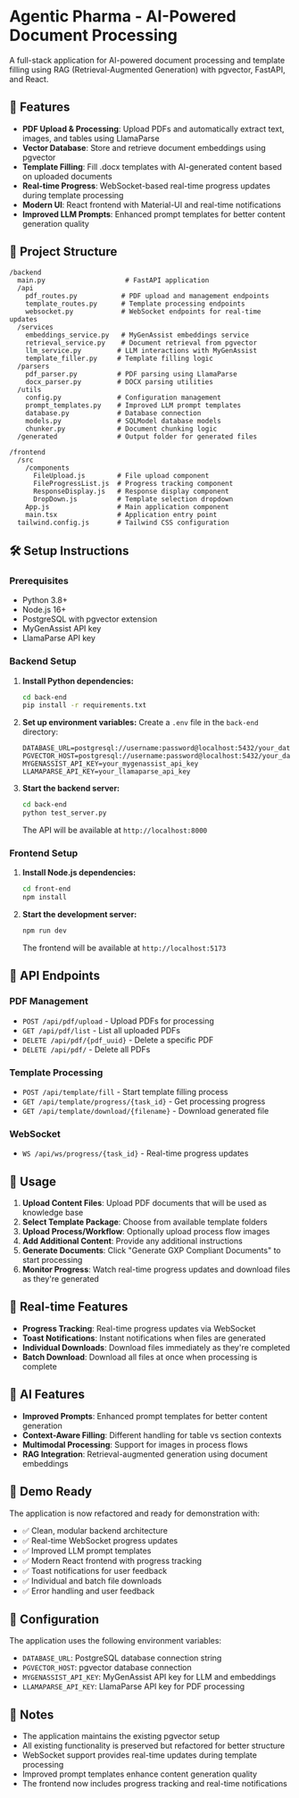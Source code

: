 # Agentic Pharma - AI-Powered Document Processing

A full-stack application for AI-powered document processing and template filling using RAG (Retrieval-Augmented Generation) with pgvector, FastAPI, and React.

## 🚀 Features

- **PDF Upload & Processing**: Upload PDFs and automatically extract text, images, and tables using LlamaParse
- **Vector Database**: Store and retrieve document embeddings using pgvector
- **Template Filling**: Fill .docx templates with AI-generated content based on uploaded documents
- **Real-time Progress**: WebSocket-based real-time progress updates during template processing
- **Modern UI**: React frontend with Material-UI and real-time notifications
- **Improved LLM Prompts**: Enhanced prompt templates for better content generation quality

## 📁 Project Structure

```
/backend
  main.py                    # FastAPI application
  /api
    pdf_routes.py           # PDF upload and management endpoints
    template_routes.py      # Template processing endpoints
    websocket.py            # WebSocket endpoints for real-time updates
  /services
    embeddings_service.py   # MyGenAssist embeddings service
    retrieval_service.py    # Document retrieval from pgvector
    llm_service.py         # LLM interactions with MyGenAssist
    template_filler.py     # Template filling logic
  /parsers
    pdf_parser.py          # PDF parsing using LlamaParse
    docx_parser.py         # DOCX parsing utilities
  /utils
    config.py              # Configuration management
    prompt_templates.py    # Improved LLM prompt templates
    database.py            # Database connection
    models.py              # SQLModel database models
    chunker.py             # Document chunking logic
  /generated               # Output folder for generated files

/frontend
  /src
    /components
      FileUpload.js        # File upload component
      FileProgressList.js  # Progress tracking component
      ResponseDisplay.js   # Response display component
      DropDown.js          # Template selection dropdown
    App.js                 # Main application component
    main.tsx               # Application entry point
  tailwind.config.js       # Tailwind CSS configuration
```

## 🛠️ Setup Instructions

### Prerequisites

- Python 3.8+
- Node.js 16+
- PostgreSQL with pgvector extension
- MyGenAssist API key
- LlamaParse API key

### Backend Setup

1. **Install Python dependencies:**
   ```bash
   cd back-end
   pip install -r requirements.txt
   ```

2. **Set up environment variables:**
   Create a `.env` file in the `back-end` directory:
   ```env
   DATABASE_URL=postgresql://username:password@localhost:5432/your_database
   PGVECTOR_HOST=postgresql://username:password@localhost:5432/your_database
   MYGENASSIST_API_KEY=your_mygenassist_api_key
   LLAMAPARSE_API_KEY=your_llamaparse_api_key
   ```

3. **Start the backend server:**
   ```bash
   cd back-end
   python test_server.py
   ```
   The API will be available at `http://localhost:8000`

### Frontend Setup

1. **Install Node.js dependencies:**
   ```bash
   cd front-end
   npm install
   ```

2. **Start the development server:**
   ```bash
   npm run dev
   ```
   The frontend will be available at `http://localhost:5173`

## 🔧 API Endpoints

### PDF Management
- `POST /api/pdf/upload` - Upload PDFs for processing
- `GET /api/pdf/list` - List all uploaded PDFs
- `DELETE /api/pdf/{pdf_uuid}` - Delete a specific PDF
- `DELETE /api/pdf/` - Delete all PDFs

### Template Processing
- `POST /api/template/fill` - Start template filling process
- `GET /api/template/progress/{task_id}` - Get processing progress
- `GET /api/template/download/{filename}` - Download generated file

### WebSocket
- `WS /api/ws/progress/{task_id}` - Real-time progress updates

## 🎯 Usage

1. **Upload Content Files**: Upload PDF documents that will be used as knowledge base
2. **Select Template Package**: Choose from available template folders
3. **Upload Process/Workflow**: Optionally upload process flow images
4. **Add Additional Content**: Provide any additional instructions
5. **Generate Documents**: Click "Generate GXP Compliant Documents" to start processing
6. **Monitor Progress**: Watch real-time progress updates and download files as they're generated

## 🔄 Real-time Features

- **Progress Tracking**: Real-time progress updates via WebSocket
- **Toast Notifications**: Instant notifications when files are generated
- **Individual Downloads**: Download files immediately as they're completed
- **Batch Download**: Download all files at once when processing is complete

## 🧠 AI Features

- **Improved Prompts**: Enhanced prompt templates for better content generation
- **Context-Aware Filling**: Different handling for table vs section contexts
- **Multimodal Processing**: Support for images in process flows
- **RAG Integration**: Retrieval-augmented generation using document embeddings

## 🚀 Demo Ready

The application is now refactored and ready for demonstration with:

- ✅ Clean, modular backend architecture
- ✅ Real-time WebSocket progress updates
- ✅ Improved LLM prompt templates
- ✅ Modern React frontend with progress tracking
- ✅ Toast notifications for user feedback
- ✅ Individual and batch file downloads
- ✅ Error handling and user feedback

## 🔧 Configuration

The application uses the following environment variables:

- `DATABASE_URL`: PostgreSQL database connection string
- `PGVECTOR_HOST`: pgvector database connection
- `MYGENASSIST_API_KEY`: MyGenAssist API key for LLM and embeddings
- `LLAMAPARSE_API_KEY`: LlamaParse API key for PDF processing

## 📝 Notes

- The application maintains the existing pgvector setup
- All existing functionality is preserved but refactored for better structure
- WebSocket support provides real-time updates during template processing
- Improved prompt templates enhance content generation quality
- The frontend now includes progress tracking and real-time notifications